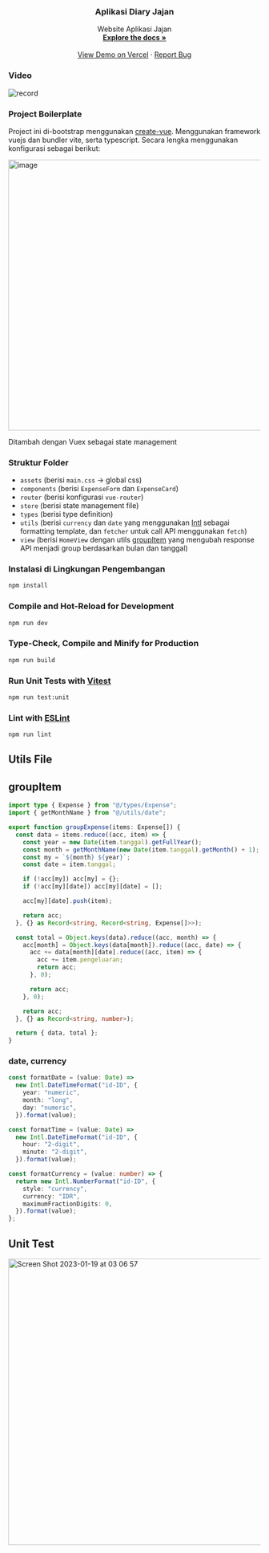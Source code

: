 <!-- PROJECT LOGO -->
<br />
<div align="center">
  <h3 align="center">Aplikasi Diary Jajan</h3>
  <p align="center">
    Website Aplikasi Jajan
    <br />
    <a href="https://github.com/condrowiyono/jajan"><strong>Explore the docs »</strong></a>
    <br />
    <br />
    <a href="https://jajan-kappa.vercel.app/">View Demo on Vercel</a>
    ·
    <a href="https://github.com/condrowiyono/jajan/issues">Report Bug</a>
  </p>
</div>

### Video
![record](https://user-images.githubusercontent.com/14830052/213284621-e1b78644-d96a-4a4b-a969-6d5cf659df5e.gif)


### Project Boilerplate

Project ini di-bootstrap menggunakan [create-vue](https://github.com/vuejs/create-vue). Menggunakan framework vuejs dan bundler vite, serta typescript. Secara lengka menggunakan konfigurasi sebagai berikut:

<img width="540" alt="image" src="https://user-images.githubusercontent.com/14830052/213282263-843ce7e8-29b2-4c79-b02b-e00890cc0677.png">

Ditambah dengan Vuex sebagai state management

### Struktur Folder
- `assets` (berisi `main.css` -> global css)
- `components` (berisi `ExpenseForm` dan `ExpenseCard`)
- `router` (berisi konfigurasi `vue-router`)
- `store` (berisi state management file)
- `types` (berisi type definition)
- `utils` (berisi `currency` dan `date` yang menggunakan [Intl](https://developer.mozilla.org/en-US/docs/Web/JavaScript/Reference/Global_Objects/Intl) sebagai formatting template, dan `fetcher` untuk call API menggunakan `fetch`)
- `view` (berisi `HomeView` dengan utils [groupItem](https://github.com/condrowiyono/jajan/edit/main/README.md#groupitem) yang mengubah response API menjadi group berdasarkan bulan dan tanggal)

### Instalasi di Lingkungan Pengembangan

```sh
npm install
```

### Compile and Hot-Reload for Development

```sh
npm run dev
```

### Type-Check, Compile and Minify for Production

```sh
npm run build
```

### Run Unit Tests with [Vitest](https://vitest.dev/)

```sh
npm run test:unit
```

### Lint with [ESLint](https://eslint.org/)

```sh
npm run lint
```

## Utils File
## groupItem
```ts
import type { Expense } from "@/types/Expense";
import { getMonthName } from "@/utils/date";

export function groupExpense(items: Expense[]) {
  const data = items.reduce((acc, item) => {
    const year = new Date(item.tanggal).getFullYear();
    const month = getMonthName(new Date(item.tanggal).getMonth() + 1);
    const my = `${month} ${year}`;
    const date = item.tanggal;

    if (!acc[my]) acc[my] = {};
    if (!acc[my][date]) acc[my][date] = [];

    acc[my][date].push(item);

    return acc;
  }, {} as Record<string, Record<string, Expense[]>>);

  const total = Object.keys(data).reduce((acc, month) => {
    acc[month] = Object.keys(data[month]).reduce((acc, date) => {
      acc += data[month][date].reduce((acc, item) => {
        acc += item.pengeluaran;
        return acc;
      }, 0);

      return acc;
    }, 0);

    return acc;
  }, {} as Record<string, number>);

  return { data, total };
}

```

### date, currency
```ts
const formatDate = (value: Date) =>
  new Intl.DateTimeFormat("id-ID", {
    year: "numeric",
    month: "long",
    day: "numeric",
  }).format(value);

const formatTime = (value: Date) =>
  new Intl.DateTimeFormat("id-ID", {
    hour: "2-digit",
    minute: "2-digit",
  }).format(value);

const formatCurrency = (value: number) => {
  return new Intl.NumberFormat("id-ID", {
    style: "currency",
    currency: "IDR",
    maximumFractionDigits: 0,
  }).format(value);
};
```

## Unit Test
<img width="571" alt="Screen Shot 2023-01-19 at 03 06 57" src="https://user-images.githubusercontent.com/14830052/213283591-9fdc1343-17b9-47ea-a590-f223c4b2b5f0.png">
